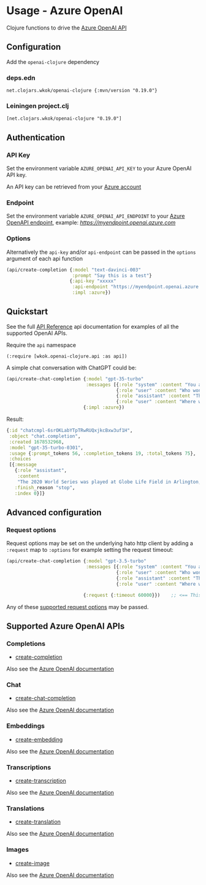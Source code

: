 # Usage - Azure OpenAI

Clojure functions to drive the [Azure OpenAI API](https://learn.microsoft.com/en-us/azure/cognitive-services/openai/reference)

## Configuration

Add the `openai-clojure` dependency

### deps.edn

```
net.clojars.wkok/openai-clojure {:mvn/version "0.19.0"}
```

### Leiningen project.clj

```
[net.clojars.wkok/openai-clojure "0.19.0"]
```

## Authentication

### API Key

Set the environment variable `AZURE_OPENAI_API_KEY` to your Azure OpenAI API key.

An API key can be retrieved from your [Azure account](https://learn.microsoft.com/en-us/azure/cognitive-services/openai/quickstart?pivots=programming-language-python#retrieve-key-and-endpoint)

### Endpoint

Set the environment variable `AZURE_OPENAI_API_ENDPOINT` to your [Azure OpenAPI endpoint](https://learn.microsoft.com/en-us/azure/cognitive-services/openai/quickstart?pivots=programming-language-python#retrieve-key-and-endpoint), example: *https://myendpoint.openai.azure.com*

### Options

Alternatively the `api-key` and/or `api-endpoint` can be passed in the `options` argument of each api function

```clojure
(api/create-completion {:model "text-davinci-003"
                        :prompt "Say this is a test"}
                       {:api-key "xxxxx"
                        :api-endpoint "https://myendpoint.openai.azure.com"
                        :impl :azure})
```

## Quickstart

See the full [API Reference](https://cljdoc.org/d/net.clojars.wkok/openai-clojure/0.19.0/api/wkok.openai-clojure.api) api documentation for examples of all the supported OpenAI APIs.

Require the `api` namespace

```
(:require [wkok.openai-clojure.api :as api])
```

A simple chat conversation with ChatGPT could be:

```clojure
(api/create-chat-completion {:model "gpt-35-turbo"
                             :messages [{:role "system" :content "You are a helpful assistant."}
                                        {:role "user" :content "Who won the world series in 2020?"}
                                        {:role "assistant" :content "The Los Angeles Dodgers won the World Series in 2020."}
                                        {:role "user" :content "Where was it played?"}]}
                            {:impl :azure})
```

Result:
```clojure
{:id "chatcmpl-6srOKLabYTpTRwRUQxjkcBxw3uf1H",
 :object "chat.completion",
 :created 1678532968,
 :model "gpt-35-turbo-0301",
 :usage {:prompt_tokens 56, :completion_tokens 19, :total_tokens 75},
 :choices
 [{:message
   {:role "assistant",
    :content
    "The 2020 World Series was played at Globe Life Field in Arlington, Texas."},
   :finish_reason "stop",
   :index 0}]}
```

## Advanced configuration

### Request options

Request options may be set on the underlying hato http client by adding a `:request` map to `:options` for example setting the request timeout:

```clojure
(api/create-chat-completion {:model "gpt-3.5-turbo"
                             :messages [{:role "system" :content "You are a helpful assistant."}
                                        {:role "user" :content "Who won the world series in 2020?"}
                                        {:role "assistant" :content "The Los Angeles Dodgers won the World Series in 2020."}
                                        {:role "user" :content "Where was it played?"}]}

                            {:request {:timeout 60000}})    ;; <== This
```

Any of these [supported request options](https://github.com/gnarroway/hato#request-options) may be passed.


## Supported Azure OpenAI APIs

### Completions

* [create-completion](https://cljdoc.org/d/net.clojars.wkok/openai-clojure/0.19.0/api/wkok.openai-clojure.api#create-completion)

Also see the [Azure OpenAI documentation](https://learn.microsoft.com/en-us/azure/ai-services/openai/reference#completions)

### Chat

* [create-chat-completion](https://cljdoc.org/d/net.clojars.wkok/openai-clojure/0.19.0/api/wkok.openai-clojure.api#create-chat-completion)

Also see the [Azure OpenAI documentation](https://learn.microsoft.com/en-us/azure/ai-services/openai/reference#chat-completions)

### Embeddings

* [create-embedding](https://cljdoc.org/d/net.clojars.wkok/openai-clojure/0.19.0/api/wkok.openai-clojure.api#create-embedding)

Also see the [Azure OpenAI documentation](https://learn.microsoft.com/en-us/azure/ai-services/openai/reference#embeddings)

### Transcriptions

* [create-transcription](https://cljdoc.org/d/net.clojars.wkok/openai-clojure/0.19.0/api/wkok.openai-clojure.api#create-transcription)

Also see the [Azure OpenAI documentation](https://learn.microsoft.com/en-us/azure/ai-services/openai/reference#transcriptions)

### Translations

* [create-translation](https://cljdoc.org/d/net.clojars.wkok/openai-clojure/0.19.0/api/wkok.openai-clojure.api#create-translation)

Also see the [Azure OpenAI documentation](https://learn.microsoft.com/en-us/azure/ai-services/openai/reference#translations)

### Images

* [create-image](https://cljdoc.org/d/net.clojars.wkok/openai-clojure/0.19.0/api/wkok.openai-clojure.api#create-image)

Also see the [Azure OpenAI documentation](https://learn.microsoft.com/en-us/azure/ai-services/openai/reference#image-generation)
